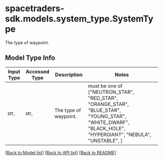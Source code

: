 # spacetraders-sdk.models.system_type.SystemType

The type of waypoint.

## Model Type Info
Input Type | Accessed Type | Description | Notes
------------ | ------------- | ------------- | -------------
str,  | str,  | The type of waypoint. | must be one of ["NEUTRON_STAR", "RED_STAR", "ORANGE_STAR", "BLUE_STAR", "YOUNG_STAR", "WHITE_DWARF", "BLACK_HOLE", "HYPERGIANT", "NEBULA", "UNSTABLE", ] 

[[Back to Model list]](../../README.md#documentation-for-models) [[Back to API list]](../../README.md#documentation-for-api-endpoints) [[Back to README]](../../README.md)

